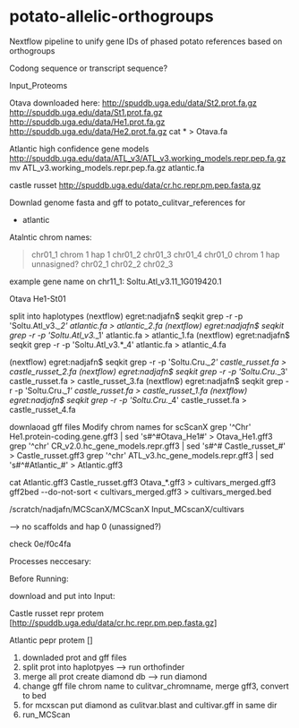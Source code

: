 # potato-allelic-orthogroups
Nextflow pipeline to unify gene IDs of phased potato references based on orthogroups 

Codong sequence or transcript sequence?


Input_Proteoms

Otava downloaded here:
http://spuddb.uga.edu/data/St2.prot.fa.gz
http://spuddb.uga.edu/data/St1.prot.fa.gz
http://spuddb.uga.edu/data/He1.prot.fa.gz
http://spuddb.uga.edu/data/He2.prot.fa.gz
cat * > Otava.fa


Atlantic
high confidence gene models
http://spuddb.uga.edu/data/ATL_v3/ATL_v3.working_models.repr.pep.fa.gz
 mv ATL_v3.working_models.repr.pep.fa.gz atlantic.fa


castle russet
http://spuddb.uga.edu/data/cr.hc.repr.pm.pep.fasta.gz



Downlad genome fasta and gff to potato_culitvar_references for 
- atlantic


Atalntic chrom names:

>chr01_1 chrom 1 hap 1
>chr01_2
>chr01_3
>chr01_4 
>chr01_0 chrom 1 hap unnasigned?
>chr02_1
>chr02_2
>chr02_3

example gene name on chr11_1: Soltu.Atl_v3.11_1G019420.1

Otava
He1-St01

split into haplotypes
(nextflow) egret:nadjafn$ seqkit grep -r -p 'Soltu.Atl_v3.*_2' atlantic.fa > atlantic_2.fa
(nextflow) egret:nadjafn$ seqkit grep -r -p 'Soltu.Atl_v3.*_1' atlantic.fa > atlantic_1.fa
(nextflow) egret:nadjafn$ seqkit grep -r -p 'Soltu.Atl_v3.*_4' atlantic.fa > atlantic_4.fa

(nextflow) egret:nadjafn$ seqkit grep -r -p 'Soltu.Cru.*_2' castle_russet.fa > castle_russet_2.fa
(nextflow) egret:nadjafn$ seqkit grep -r -p 'Soltu.Cru.*_3' castle_russet.fa > castle_russet_3.fa
(nextflow) egret:nadjafn$ seqkit grep -r -p 'Soltu.Cru.*_1' castle_russet.fa > castle_russet_1.fa
(nextflow) egret:nadjafn$ seqkit grep -r -p 'Soltu.Cru.*_4' castle_russet.fa > castle_russet_4.fa


downlaoad gff files
Modify chrom names for scScanX
grep '^Chr' He1.protein-coding.gene.gff3 | sed 's#^#Otava_He1#' > Otava_He1.gff3 
grep '^chr' CR_v2.0.hc_gene_models.repr.gff3 |  sed 's#^# Castle_russet_#' > Castle_russet.gff3
grep '^chr' ATL_v3.hc_gene_models.repr.gff3 |  sed 's#^#Atlantic_#' > Atlantic.gff3 

cat Atlantic.gff3 Castle_russet.gff3 Otava_*.gff3 > cultivars_merged.gff3
gff2bed --do-not-sort  < cultivars_merged.gff3 > cultivars_merged.bed

/scratch/nadjafn/MCScanX/MCScanX Input_MCscanX/cultivars

--> no scaffolds and hap 0 (unassigned?)


check 0e/f0c4fa

Processes neccesary:


Before Running: 


download and put into Input:

Castle russet repr protem [http://spuddb.uga.edu/data/cr.hc.repr.pm.pep.fasta.gz]

Atlantic pepr protem []



1) downladed prot and gff files
3) split prot into haplotpyes --> run orthofinder
2) merge all prot create diamond db --> run diamond
3) change gff file chrom name to culitvar_chromname, merge gff3, convert to bed
4) for mcxscan put diamond as culitvar.blast and cultivar.gff in same dir
5) run_MCScan

